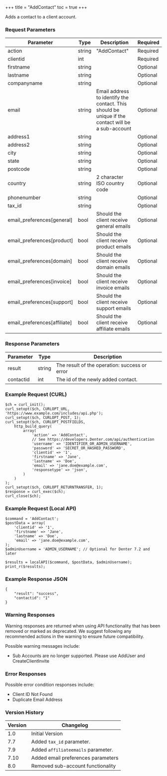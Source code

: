 +++
title = "AddContact"
toc = true
+++

Adds a contact to a client account.

### Request Parameters

| Parameter | Type | Description | Required |
| --------- | ---- | ----------- | -------- |
| action | string | "AddContact" | Required |
| clientid | int |  | Required |
| firstname | string |  | Optional |
| lastname | string |  | Optional |
| companyname | string |  | Optional |
| email | string | Email address to identify the contact. This should be unique if the contact will be a sub-account | Optional |
| address1 | string |  | Optional |
| address2 | string |  | Optional |
| city | string |  | Optional |
| state | string |  | Optional |
| postcode | string |  | Optional |
| country | string | 2 character ISO country code | Optional |
| phonenumber | string |  | Optional |
| tax_id | string |  | Optional |
| email_preferences[general] | bool | Should the client receive general emails | Optional |
| email_preferences[product] | bool | Should the client receive product emails | Optional |
| email_preferences[domain] | bool | Should the client receive domain emails | Optional |
| email_preferences[invoice] | bool | Should the client receive invoice emails | Optional |
| email_preferences[support] | bool | Should the client receive support emails | Optional |
| email_preferences[affiliate] | bool | Should the client receive affiliate emails | Optional |

### Response Parameters

| Parameter | Type | Description |
| --------- | ---- | ----------- |
| result | string | The result of the operation: success or error |
| contactid | int | The id of the newly added contact. |


### Example Request (CURL)

```
$ch = curl_init();
curl_setopt($ch, CURLOPT_URL, 'https://www.example.com/includes/api.php');
curl_setopt($ch, CURLOPT_POST, 1);
curl_setopt($ch, CURLOPT_POSTFIELDS,
    http_build_query(
        array(
            'action' => 'AddContact',
            // See https://developers.Denter.com/api/authentication
            'username' => 'IDENTIFIER_OR_ADMIN_USERNAME',
            'password' => 'SECRET_OR_HASHED_PASSWORD',
            'clientid' => '1',
            'firstname' => 'Jane',
            'lastname' => 'Doe',
            'email' => 'jane.doe@example.com',
            'responsetype' => 'json',
        )
    )
);
curl_setopt($ch, CURLOPT_RETURNTRANSFER, 1);
$response = curl_exec($ch);
curl_close($ch);
```


### Example Request (Local API)

```
$command = 'AddContact';
$postData = array(
    'clientid' => '1',
    'firstname' => 'Jane',
    'lastname' => 'Doe',
    'email' => 'jane.doe@example.com',
);
$adminUsername = 'ADMIN_USERNAME'; // Optional for Denter 7.2 and later

$results = localAPI($command, $postData, $adminUsername);
print_r($results);
```


### Example Response JSON

```
{
    "result": "success",
    "contactid": "1"
}
```


### Warning Responses

Warning responses are returned when using API functionality that has been removed or marked as deprecated.
We suggest following any recommended actions in the warning to ensure future compatibility.

Possible warning messages include:

* Sub Accounts are no longer supported. Please use AddUser and CreateClientInvite


### Error Responses

Possible error condition responses include:

* Client ID Not Found
* Duplicate Email Address


### Version History

| Version | Changelog |
| ------- | --------- |
| 1.0 | Initial Version |
| 7.7 | Added `tax_id` parameter. |
| 7.9 | Added `affiliateemails` parameter. |
| 7.10 | Added email preferences parameters |
| 8.0 | Removed sub-account functionality |
